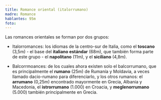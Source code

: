 ```yaml
---
title: Romance oriental (italorrumano)
madre: Romance
hablantes: 95m
foto: 
---
```


Las romances orientales se forman por dos grupos:

* Italorromances: los idiomas de la centro-sur de Italia, como el **toscano** (3,5m) - el base del **italiano estándar** (68m), que también forma parte de este grupo - el **napolitano** (11m), y el **siciliano** (4,8m).

* Balcorrmoances: de los cuales ahora existen solo el balcorrumano, que es principalmente el **rumano** (25m) de Rumanía y Moldavia, a veces llamado dacio-rumano para diferenciarlo, y los otros rumanos: el **arrumano** (0,25m) encontrado mayormente en Grecia, Albania y Macedonia, el **istrorrumano** (1.000) en Croacia, y **meglenorrumano** (5.000) también principalmente en Grecia.